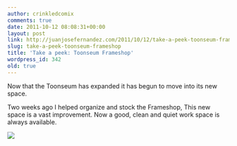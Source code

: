 ```yaml
---
author: crinkledcomix
comments: true
date: 2011-10-12 08:08:31+00:00
layout: post
link: http://juanjosefernandez.com/2011/10/12/take-a-peek-toonseum-frameshop/
slug: take-a-peek-toonseum-frameshop
title: 'Take a peek: Toonseum Frameshop'
wordpress_id: 342
old: true
---
```


Now that the Toonseum has expanded it has begun to move into its new space.

Two weeks ago I helped organize and stock the Frameshop, This new space is a vast improvement. Now a good, clean and quiet work space is always available.

[![](http://fernandezjuanjose.files.wordpress.com/2011/10/photo-e1318406680447.jpg)](http://fernandezjuanjose.files.wordpress.com/2011/10/photo-e1318406680447.jpg)
